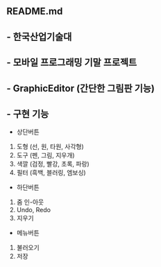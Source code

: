 ## README.md

## - 한국산업기술대
## - 모바일 프로그래밍 기말 프로젝트
## - GraphicEditor (간단한 그림판 기능)

## - 구현 기능
- 상단버튼
1. 도형 (선, 원, 타원, 사각형)
2. 도구 (펜, 그림, 지우개)
3. 색깔 (검정, 빨강, 초록, 파랑)
4. 필터 (흑백, 블러링, 엠보싱)

- 하단버튼
1. 줌 인-아웃
2. Undo, Redo
3. 지우기

- 메뉴버튼
1. 불러오기
2. 저장

